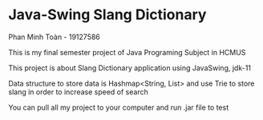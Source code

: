 # Java-Swing Slang Dictionary

Phan Minh Toàn - 19127586

This is my final semester project of Java Programing Subject in HCMUS

This project is about Slang Dictionary application using JavaSwing, jdk-11

Data structure to store data is Hashmap<String, List<String>> and use Trie to store slang in order to increase speed of search

You can pull all my project to your computer and run .jar file to test
